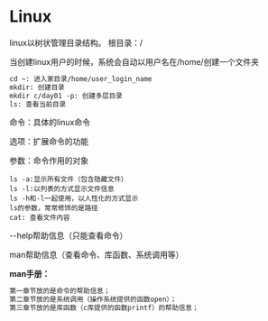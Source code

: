 # Linux

linux以树状管理目录结构。
根目录：/

当创建linux用户的时候，系统会自动以用户名在/home/创建一个文件夹

```markdown
cd ~: 进入家目录/home/user_login_name
mkdir: 创建目录
mkdir c/day01 -p: 创建多层目录
ls: 查看当前目录
```

命令：具体的linux命令

选项：扩展命令的功能

参数：命令作用的对象

```shell
ls -a:显示所有文件（包含隐藏文件）
ls -l:以列表的方式显示文件信息
ls -h和-l一起使用，以人性化的方式显示
ls的参数，常常修饰的是路径
cat: 查看文件内容
```

--help帮助信息（只能查看命令）

man帮助信息（查看命令、库函数、系统调用等）

**man手册：**

```markdown
第一章节放的是命令的帮助信息；
第二章节放的是系统调用（操作系统提供的函数open）；
第三章节放的是库函数（c库提供的函数printf）的帮助信息；
```



